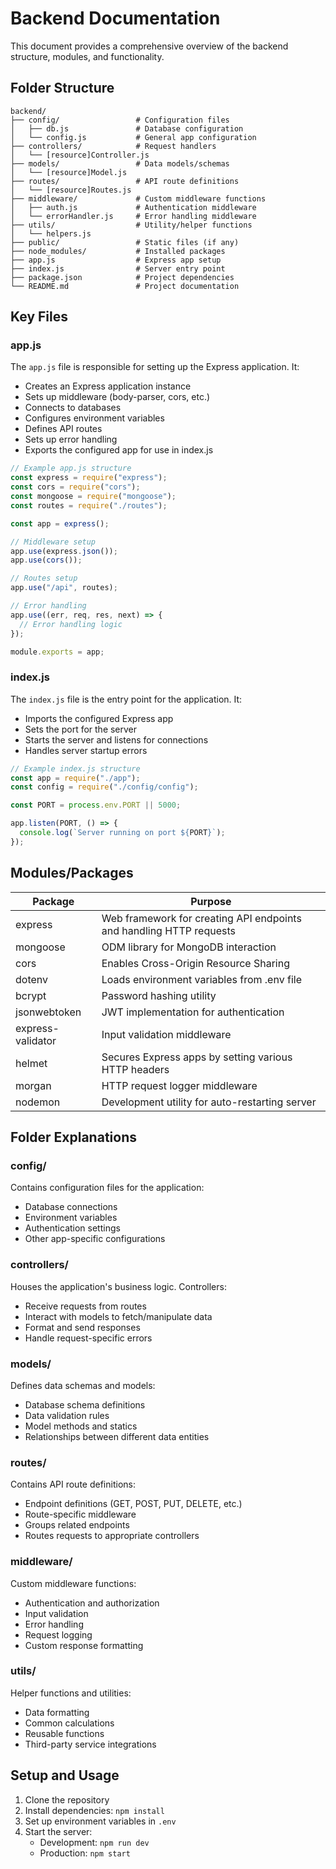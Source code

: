 # Backend Documentation

This document provides a comprehensive overview of the backend structure, modules, and functionality.

## Folder Structure

```
backend/
├── config/                 # Configuration files
│   ├── db.js               # Database configuration
│   └── config.js           # General app configuration
├── controllers/            # Request handlers
│   └── [resource]Controller.js
├── models/                 # Data models/schemas
│   └── [resource]Model.js
├── routes/                 # API route definitions
│   └── [resource]Routes.js
├── middleware/             # Custom middleware functions
│   ├── auth.js             # Authentication middleware
│   └── errorHandler.js     # Error handling middleware
├── utils/                  # Utility/helper functions
│   └── helpers.js
├── public/                 # Static files (if any)
├── node_modules/           # Installed packages
├── app.js                  # Express app setup
├── index.js                # Server entry point
├── package.json            # Project dependencies
└── README.md               # Project documentation
```

## Key Files

### app.js

The `app.js` file is responsible for setting up the Express application. It:

- Creates an Express application instance
- Sets up middleware (body-parser, cors, etc.)
- Connects to databases
- Configures environment variables
- Defines API routes
- Sets up error handling
- Exports the configured app for use in index.js

```javascript
// Example app.js structure
const express = require("express");
const cors = require("cors");
const mongoose = require("mongoose");
const routes = require("./routes");

const app = express();

// Middleware setup
app.use(express.json());
app.use(cors());

// Routes setup
app.use("/api", routes);

// Error handling
app.use((err, req, res, next) => {
  // Error handling logic
});

module.exports = app;
```

### index.js

The `index.js` file is the entry point for the application. It:

- Imports the configured Express app
- Sets the port for the server
- Starts the server and listens for connections
- Handles server startup errors

```javascript
// Example index.js structure
const app = require("./app");
const config = require("./config/config");

const PORT = process.env.PORT || 5000;

app.listen(PORT, () => {
  console.log(`Server running on port ${PORT}`);
});
```

## Modules/Packages

| Package           | Purpose                                                             |
| ----------------- | ------------------------------------------------------------------- |
| express           | Web framework for creating API endpoints and handling HTTP requests |
| mongoose          | ODM library for MongoDB interaction                                 |
| cors              | Enables Cross-Origin Resource Sharing                               |
| dotenv            | Loads environment variables from .env file                          |
| bcrypt            | Password hashing utility                                            |
| jsonwebtoken      | JWT implementation for authentication                               |
| express-validator | Input validation middleware                                         |
| helmet            | Secures Express apps by setting various HTTP headers                |
| morgan            | HTTP request logger middleware                                      |
| nodemon           | Development utility for auto-restarting server                      |

## Folder Explanations

### config/

Contains configuration files for the application:

- Database connections
- Environment variables
- Authentication settings
- Other app-specific configurations

### controllers/

Houses the application's business logic. Controllers:

- Receive requests from routes
- Interact with models to fetch/manipulate data
- Format and send responses
- Handle request-specific errors

### models/

Defines data schemas and models:

- Database schema definitions
- Data validation rules
- Model methods and statics
- Relationships between different data entities

### routes/

Contains API route definitions:

- Endpoint definitions (GET, POST, PUT, DELETE, etc.)
- Route-specific middleware
- Groups related endpoints
- Routes requests to appropriate controllers

### middleware/

Custom middleware functions:

- Authentication and authorization
- Input validation
- Error handling
- Request logging
- Custom response formatting

### utils/

Helper functions and utilities:

- Data formatting
- Common calculations
- Reusable functions
- Third-party service integrations

## Setup and Usage

1. Clone the repository
2. Install dependencies: `npm install`
3. Set up environment variables in `.env`
4. Start the server:
   - Development: `npm run dev`
   - Production: `npm start`
